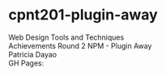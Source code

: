 # cpnt201-plugin-away
Web Design Tools and Techniques \
Achievements Round 2 NPM - Plugin Away \
Patricia Dayao \
GH Pages: 

